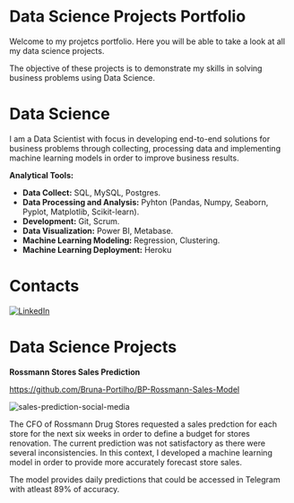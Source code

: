 # Data Science Projects Portfolio

Welcome to my projetcs portfolio. Here you will be able to take a look at all my data science projects. 

The objective of these projects is to demonstrate my skills in solving business problems using Data Science.

# Data Science

I am a Data Scientist with focus in developing end-to-end solutions for business problems through collecting, processing data and implementing machine learning models in order to improve business results.

**Analytical Tools:**
- **Data Collect:** SQL, MySQL, Postgres.
- **Data Processing and Analysis:** Pyhton (Pandas, Numpy, Seaborn, Pyplot, Matplotlib, Scikit-learn).
- **Development:** Git, Scrum.
- **Data Visualization:** Power BI, Metabase.
- **Machine Learning Modeling:** Regression, Clustering.
- **Machine Learning Deployment:** Heroku

# Contacts

[<img alt="LinkedIn" src="https://img.shields.io/badge/LinkedIn-0077B5?style=for-the-badge&logo=linkedin&logoColor=white"/>]( https://www.linkedin.com/in/bruna-portilho-b48309124)

# Data Science Projects

**Rossmann Stores Sales Prediction**

https://github.com/Bruna-Portilho/BP-Rossmann-Sales-Model

![sales-prediction-social-media](https://user-images.githubusercontent.com/85244180/136030996-bc99f9e2-c679-4215-9df2-d245f088541c.png)

The CFO of Rossmann Drug Stores requested a sales predction for each store for the next six weeks in order to define a budget for stores renovation. The current prediction was not satisfactory as there were several inconsistencies. In this context, I developed a machine learning model in order to provide more accurately forecast store sales.

The model provides daily predictions that could be accessed in Telegram with atleast 89% of accuracy.
